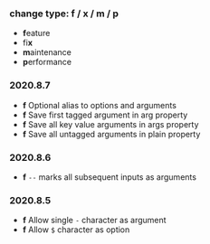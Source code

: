 ### change type: f / x / m / p
* **f**eature
* fi**x**
* **m**aintenance
* **p**erformance

### 2020.8.7

* **f** Optional alias to options and arguments
* **f** Save first tagged argument in arg property
* **f** Save all key value arguments in args property
* **f** Save all untagged arguments in plain property

### 2020.8.6

* **f** `--` marks all subsequent inputs as arguments

### 2020.8.5

* **f** Allow single `-` character as argument
* **f** Allow `$` character as option